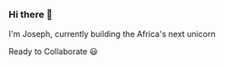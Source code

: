 ### Hi there 👋
I'm Joseph, currently building the Africa's next unicorn

Ready to Collaborate 😃
<!--
**kirega/Kirega** is a ✨ _special_ ✨ repository because its `README.md` (this file) appears on your GitHub profile.

Here are some ideas to get you started:

- 🔭 I’m currently working on ... Elixir
- 🌱 I’m currently learning ... Go
- 👯 I’m looking to collaborate on ... Elixir, Angular
- 🤔 I’m looking for help with ... Elixir
- 💬 Ask me about ... Elixir
-->
